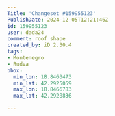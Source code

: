 ```yaml
---
Title: 'Changeset #159955123'
PublishDate: 2024-12-05T12:21:46Z
id: 159955123
user: dada24
comment: roof shape
created_by: iD 2.30.4
tags:
- Montenegro
- Budva
bbox:
  min_lon: 18.8463473
  min_lat: 42.2925059
  max_lon: 18.8466783
  max_lat: 42.2928836

---
```

